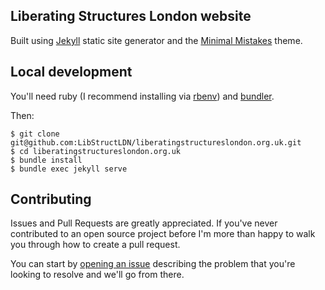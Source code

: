 ## Liberating Structures London website

Built using [Jekyll](https://github.com/jekyll/jekyll) static site generator and the [Minimal Mistakes](https://github.com/mmistakes/minimal-mistakes) theme.

## Local development

You'll need ruby (I recommend installing via [rbenv](https://github.com/rbenv/rbenv)) and [bundler](https://bundler.io/).

Then:

```
$ git clone git@github.com:LibStructLDN/liberatingstructureslondon.org.uk.git
$ cd liberatingstructureslondon.org.uk
$ bundle install
$ bundle exec jekyll serve
```

## Contributing

Issues and Pull Requests are greatly appreciated. If you've never contributed to an open source project before I'm more than happy to walk you through how to create a pull request.

You can start by [opening an issue](https://github.com/LibStructLDN/liberatingstructureslondon.org.uk/issues/new) describing the problem that you're looking to resolve and we'll go from there.
